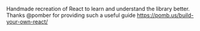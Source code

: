 Handmade recreation of React to learn and understand the library better.
Thanks @pomber for providing such a useful guide https://pomb.us/build-your-own-react/

